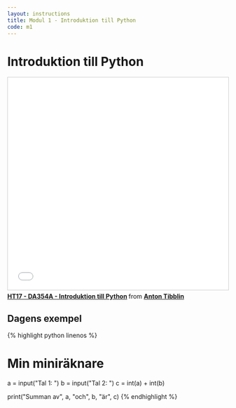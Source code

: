 ```yaml
---
layout: instructions
title: Modul 1 - Introduktion till Python
code: m1
---
```


# Introduktion till Python

<iframe src="//www.slideshare.net/slideshow/embed_code/key/nuqzg63ar3yjBD" width="595" height="485" frameborder="0" marginwidth="0" marginheight="0" scrolling="no" style="border:1px solid #CCC; border-width:1px; margin-bottom:5px; max-width: 100%;" allowfullscreen> </iframe> <div style="margin-bottom:5px"> <strong> <a href="//www.slideshare.net/AntonTibblin/ht17-da354a-introduktion-till-python" title="HT17 - DA354A - Introduktion till Python" target="_blank">HT17 - DA354A - Introduktion till Python</a> </strong> from <strong><a href="https://www.slideshare.net/AntonTibblin" target="_blank">Anton Tibblin</a></strong> </div>

## Dagens exempel

{% highlight python linenos %}
# Min miniräknare

a = input("Tal 1: ")
b = input("Tal 2: ")
c = int(a) + int(b)

print("Summan av", a, "och", b, "är", c)
{% endhighlight %}
